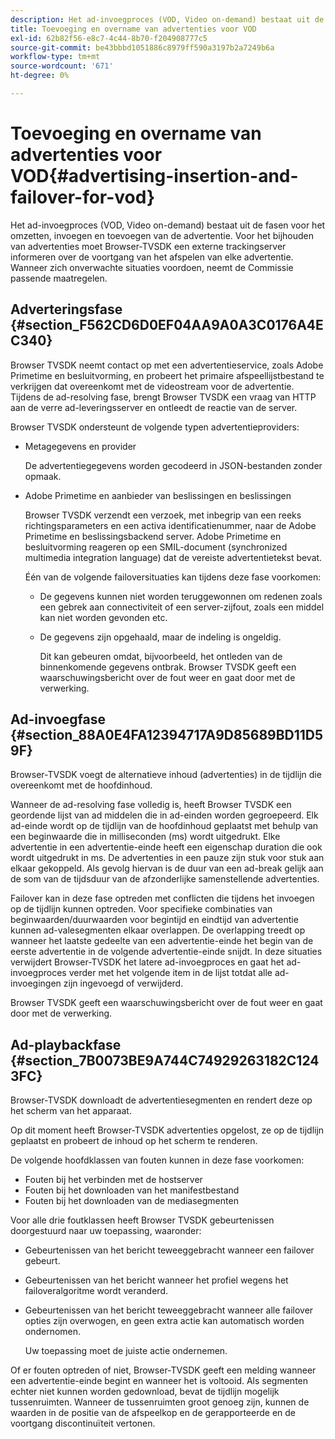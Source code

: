 ```yaml
---
description: Het ad-invoegproces (VOD, Video on-demand) bestaat uit de fasen voor het omzetten, invoegen en toevoegen van de advertentie. Voor het bijhouden van advertenties moet Browser-TVSDK een externe trackingserver informeren over de voortgang van het afspelen van elke advertentie. Wanneer zich onverwachte situaties voordoen, neemt de Commissie passende maatregelen.
title: Toevoeging en overname van advertenties voor VOD
exl-id: 62b82f56-e8c7-4c44-8b70-f204908777c5
source-git-commit: be43bbbd1051886c8979ff590a3197b2a7249b6a
workflow-type: tm+mt
source-wordcount: '671'
ht-degree: 0%

---
```


# Toevoeging en overname van advertenties voor VOD{#advertising-insertion-and-failover-for-vod}

Het ad-invoegproces (VOD, Video on-demand) bestaat uit de fasen voor het omzetten, invoegen en toevoegen van de advertentie. Voor het bijhouden van advertenties moet Browser-TVSDK een externe trackingserver informeren over de voortgang van het afspelen van elke advertentie. Wanneer zich onverwachte situaties voordoen, neemt de Commissie passende maatregelen.

## Adverteringsfase {#section_F562CD6D0EF04AA9A0A3C0176A4EC340}

Browser TVSDK neemt contact op met een advertentieservice, zoals Adobe Primetime en besluitvorming, en probeert het primaire afspeellijstbestand te verkrijgen dat overeenkomt met de videostream voor de advertentie. Tijdens de ad-resolving fase, brengt Browser TVSDK een vraag van HTTP aan de verre ad-leveringsserver en ontleedt de reactie van de server.

Browser TVSDK ondersteunt de volgende typen advertentieproviders:

* Metagegevens en provider

   De advertentiegegevens worden gecodeerd in JSON-bestanden zonder opmaak.
* Adobe Primetime en aanbieder van beslissingen en beslissingen

   Browser TVSDK verzendt een verzoek, met inbegrip van een reeks richtingsparameters en een activa identificatienummer, naar de Adobe Primetime en beslissingsbackend server. Adobe Primetime en besluitvorming reageren op een SMIL-document (synchronized multimedia integration language) dat de vereiste advertentietekst bevat.

   Één van de volgende failoversituaties kan tijdens deze fase voorkomen:

   * De gegevens kunnen niet worden teruggewonnen om redenen zoals een gebrek aan connectiviteit of een server-zijfout, zoals een middel kan niet worden gevonden etc.
   * De gegevens zijn opgehaald, maar de indeling is ongeldig.

      Dit kan gebeuren omdat, bijvoorbeeld, het ontleden van de binnenkomende gegevens ontbrak.
   Browser TVSDK geeft een waarschuwingsbericht over de fout weer en gaat door met de verwerking.

## Ad-invoegfase {#section_88A0E4FA12394717A9D85689BD11D59F}

Browser-TVSDK voegt de alternatieve inhoud (advertenties) in de tijdlijn die overeenkomt met de hoofdinhoud.

Wanneer de ad-resolving fase volledig is, heeft Browser TVSDK een geordende lijst van ad middelen die in ad-einden worden gegroepeerd. Elk ad-einde wordt op de tijdlijn van de hoofdinhoud geplaatst met behulp van een beginwaarde die in milliseconden (ms) wordt uitgedrukt. Elke advertentie in een advertentie-einde heeft een eigenschap duration die ook wordt uitgedrukt in ms. De advertenties in een pauze zijn stuk voor stuk aan elkaar gekoppeld. Als gevolg hiervan is de duur van een ad-break gelijk aan de som van de tijdsduur van de afzonderlijke samenstellende advertenties.

Failover kan in deze fase optreden met conflicten die tijdens het invoegen op de tijdlijn kunnen optreden. Voor specifieke combinaties van beginwaarden/duurwaarden voor begintijd en eindtijd van advertentie kunnen ad-valesegmenten elkaar overlappen. De overlapping treedt op wanneer het laatste gedeelte van een advertentie-einde het begin van de eerste advertentie in de volgende advertentie-einde snijdt. In deze situaties verwijdert Browser-TVSDK het latere ad-invoegproces en gaat het ad-invoegproces verder met het volgende item in de lijst totdat alle ad-invoegingen zijn ingevoegd of verwijderd.

Browser TVSDK geeft een waarschuwingsbericht over de fout weer en gaat door met de verwerking.

## Ad-playbackfase {#section_7B0073BE9A744C74929263182C1243FC}

Browser-TVSDK downloadt de advertentiesegmenten en rendert deze op het scherm van het apparaat.

Op dit moment heeft Browser-TVSDK advertenties opgelost, ze op de tijdlijn geplaatst en probeert de inhoud op het scherm te renderen.

De volgende hoofdklassen van fouten kunnen in deze fase voorkomen:

* Fouten bij het verbinden met de hostserver
* Fouten bij het downloaden van het manifestbestand
* Fouten bij het downloaden van de mediasegmenten

Voor alle drie foutklassen heeft Browser TVSDK gebeurtenissen doorgestuurd naar uw toepassing, waaronder:

* Gebeurtenissen van het bericht teweeggebracht wanneer een failover gebeurt.
* Gebeurtenissen van het bericht wanneer het profiel wegens het failoveralgoritme wordt veranderd.
* Gebeurtenissen van het bericht teweeggebracht wanneer alle failover opties zijn overwogen, en geen extra actie kan automatisch worden ondernomen.

   Uw toepassing moet de juiste actie ondernemen.

Of er fouten optreden of niet, Browser-TVSDK geeft een melding wanneer een advertentie-einde begint en wanneer het is voltooid. Als segmenten echter niet kunnen worden gedownload, bevat de tijdlijn mogelijk tussenruimten. Wanneer de tussenruimten groot genoeg zijn, kunnen de waarden in de positie van de afspeelkop en de gerapporteerde en de voortgang discontinuïteit vertonen.
